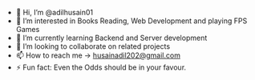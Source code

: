 - 👋 Hi, I’m @adilhusain01
- 👀 I’m interested in Books Reading, Web Development and playing FPS Games
- 🌱 I’m currently learning Backend and Server development
- 💞️ I’m looking to collaborate on related projects
- 📫 How to reach me -> husainadil202@gmail.com
- ⚡ Fun fact: Even the Odds should be in your favour.

<!---
adilhusain01/adilhusain01 is a ✨ special ✨ repository because its `README.md` (this file) appears on your GitHub profile.
You can click the Preview link to take a look at your changes.
--->
